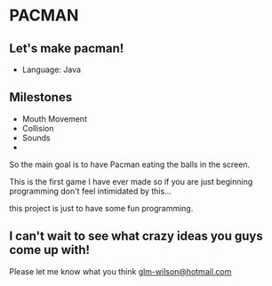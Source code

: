 PACMAN
======


Let's make pacman!
------------------------------------------------

+ Language: Java


Milestones
------------------------------------------------

+ Mouth Movement
+ Collision
+ Sounds
+ 

So the main goal is to have Pacman eating the balls in the screen.


This is the first game I have ever made so if you are just beginning programming don't feel intimidated by this...

this project is just to have some fun programming.

I can't wait to see what crazy ideas you guys come up with! 
------------------------------------------------------------

Please let me know what you think <a href="mailto:glm-wilson@hotmail.com">glm-wilson@hotmail.com</a>
